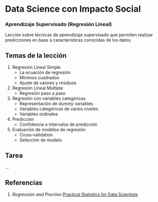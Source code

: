 # Data Science con Impacto Social

### Aprendizaje Supervisado (Regresión Lineal)

Lección sobre técnicas de aprendizaje supervisado que permiten realizar predicciones en base a características conocidas de los datos.

## Temas de la lección

1. Regresión Lineal Simple
	+ La ecuación de regresión
	+ Mínimos cuadrados
	+ Ajuste de valores y residuos
2. Regresión Lineal Multiple
	+ Regresión paso a paso
4. Regresión con variables categóricas
	+ Representación de _dummy_ variables
	+ Variables categóricas de varios niveles
	+ Variables ordinales
5. Predicción
	+ Confidencia e intervalos de predicción
6. Evaluación de modelos de regresión
	+ Cross-validation
	+ Selección de modelo

## Tarea

...

## Referencias

1. _Regression and Prection_ [Practical Statistics for Data Scientists](https://www.amazon.com/Practical-Statistics-Data-Scientists-Essential/dp/1491952962/ref=sr_1_1?s=books&ie=UTF8&qid=1504535426&sr=1-1&keywords=practical+statistics+for+data+scientists)